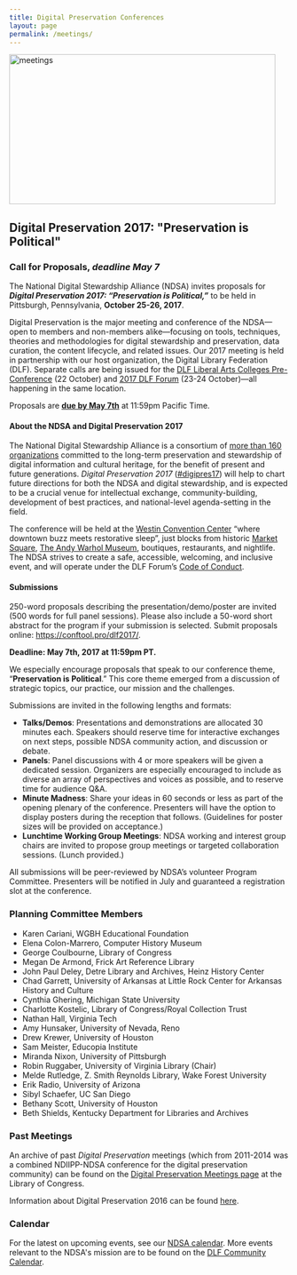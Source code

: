 ```yaml
---
title: Digital Preservation Conferences
layout: page
permalink: /meetings/
---
```

<img alt="meetings" width="480" height="270" src='{{ "/images/NDSA-DigitalPreservation-SiteBanner.png" | prepend: site.baseurl }}'>

## Digital Preservation 2017: "Preservation is Political"

### Call for Proposals, _deadline May 7_

The National Digital Stewardship Alliance (NDSA) invites proposals for _**Digital Preservation 2017: “Preservation is Political,”**_ to be held in Pittsburgh, Pennsylvania, **October 25-26, 2017**.

Digital Preservation is the major meeting and conference of the NDSA—open to members and non-members alike—focusing on tools, techniques, theories and methodologies for digital stewardship and preservation, data curation, the content lifecycle, and related issues. Our 2017 meeting is held in partnership with our host organization, the Digital Library Federation (DLF). Separate calls are being issued for the [DLF Liberal Arts Colleges Pre-Conference](https://www.diglib.org/forums/2017forum/dlflac/) (22 October) and [2017 DLF Forum](https://www.diglib.org/forums/2017forum/call-for-proposals/) (23-24 October)—all happening in the same location.

Proposals are [**due by May 7th**](https://conftool.pro/dlf2017/) at 11:59pm Pacific Time.  

#### About the NDSA and Digital Preservation 2017

The National Digital Stewardship Alliance is a consortium of [more than 160 organizations](http://ndsa.org/members-list/) committed to the long-term preservation and stewardship of digital information and cultural heritage, for the benefit of present and future generations. _Digital Preservation 2017_ ([#digipres17](https://twitter.com/search?q=%23digipres17&src=typd)) will help to chart future directions for both the NDSA and digital stewardship, and is expected to be a crucial venue for intellectual exchange, community-building, development of best practices, and national-level agenda-setting in the field.

The conference will be held at the  [Westin Convention Center](http://www.westinpittsburgh.com/) “where downtown buzz meets restorative sleep”, just blocks from historic [Market Square](http://marketsquarepgh.com/), [The Andy Warhol Museum](http://www.warhol.org/), boutiques, restaurants, and nightlife. The NDSA strives to create a safe, accessible, welcoming, and inclusive event, and will operate under the DLF Forum’s [Code of Conduct](https://www.diglib.org/about/code-of-conduct/).

#### Submissions

250-word proposals describing the presentation/demo/poster are invited (500 words for full panel sessions). Please also include a 50-word short abstract for the program if your submission is selected. Submit proposals online: https://conftool.pro/dlf2017/.

**Deadline: May 7th, 2017 at 11:59pm PT.**

We especially encourage proposals that speak to our conference theme, “**Preservation is Political**.” This core theme emerged from a discussion of strategic topics, our practice, our mission and the challenges.

Submissions are invited in the following lengths and formats:
- **Talks/Demos**: Presentations and demonstrations are allocated 30 minutes each. Speakers should reserve time for interactive exchanges on next steps, possible NDSA community action, and discussion or debate.
- **Panels**: Panel discussions with 4 or more speakers will be given a dedicated session. Organizers are especially encouraged to include as diverse an array of perspectives and voices as possible, and to reserve time for audience Q&A.  
- **Minute Madness**: Share your ideas in 60 seconds or less as part of the opening plenary of the conference. Presenters will have the option to display posters during the reception that follows. (Guidelines for poster sizes will be provided on acceptance.)
- **Lunchtime Working Group Meetings**: NDSA working and interest group chairs are invited to propose group meetings or targeted collaboration sessions. (Lunch provided.)

All submissions will be peer-reviewed by NDSA’s volunteer Program Committee. Presenters will be notified in July and guaranteed a registration slot at the conference.

### Planning Committee Members

- Karen Cariani, WGBH Educational Foundation
- Elena	Colon-Marrero, Computer History Museum
- George Coulbourne, Library of Congress
- Megan	De Armond, Frick Art Reference Library
- John Paul Deley, Detre Library and Archives, Heinz History Center
- Chad Garrett, University of Arkansas at Little Rock Center for Arkansas History and Culture
- Cynthia	Ghering, Michigan State University
- Charlotte	Kostelic, Library of Congress/Royal Collection Trust
- Nathan Hall, Virginia Tech
- Amy	Hunsaker, University of Nevada, Reno
- Drew Krewer, University of Houston
- Sam	Meister, Educopia Institute
- Miranda	Nixon, University of Pittsburgh
- Robin Ruggaber, University of Virginia Library (Chair)
- Melde Rutledge, Z. Smith Reynolds Library, Wake Forest University
- Erik Radio, University of Arizona
- Sibyl Schaefer, UC San Diego
- Bethany Scott, University of Houston
- Beth Shields, Kentucky Department for Libraries and Archives

### Past Meetings

An archive of past *Digital Preservation* meetings (which from 2011-2014 was a combined NDIIPP-NDSA conference for the digital preservation community) can be found on the [Digital Preservation Meetings page](http://www.digitalpreservation.gov/meetings/) at the Library of Congress.

Information about Digital Preservation 2016 can be found [here](/digital-preservation-2016).

### Calendar

For the latest on upcoming events, see our [NDSA calendar](/calendar). More events relevant to the NDSA's mission are to be found on the [DLF Community Calendar](https://www.diglib.org/opportunities/calendar/).
